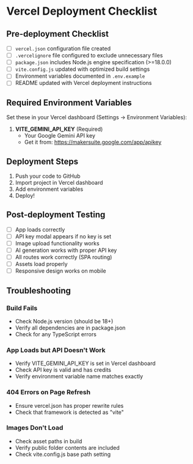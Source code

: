 # Vercel Deployment Checklist

## Pre-deployment Checklist

- [ ] `vercel.json` configuration file created
- [ ] `.vercelignore` file configured to exclude unnecessary files
- [ ] `package.json` includes Node.js engine specification (>=18.0.0)
- [ ] `vite.config.js` updated with optimized build settings
- [ ] Environment variables documented in `.env.example`
- [ ] README updated with Vercel deployment instructions

## Required Environment Variables

Set these in your Vercel dashboard (Settings → Environment Variables):

1. **VITE_GEMINI_API_KEY** (Required)
   - Your Google Gemini API key
   - Get it from: https://makersuite.google.com/app/apikey

## Deployment Steps

1. Push your code to GitHub
2. Import project in Vercel dashboard
3. Add environment variables
4. Deploy!

## Post-deployment Testing

- [ ] App loads correctly
- [ ] API key modal appears if no key is set
- [ ] Image upload functionality works
- [ ] AI generation works with proper API key
- [ ] All routes work correctly (SPA routing)
- [ ] Assets load properly
- [ ] Responsive design works on mobile

## Troubleshooting

### Build Fails
- Check Node.js version (should be 18+)
- Verify all dependencies are in package.json
- Check for any TypeScript errors

### App Loads but API Doesn't Work
- Verify VITE_GEMINI_API_KEY is set in Vercel dashboard
- Check API key is valid and has credits
- Verify environment variable name matches exactly

### 404 Errors on Page Refresh
- Ensure vercel.json has proper rewrite rules
- Check that framework is detected as "vite"

### Images Don't Load
- Check asset paths in build
- Verify public folder contents are included
- Check vite.config.js base path setting